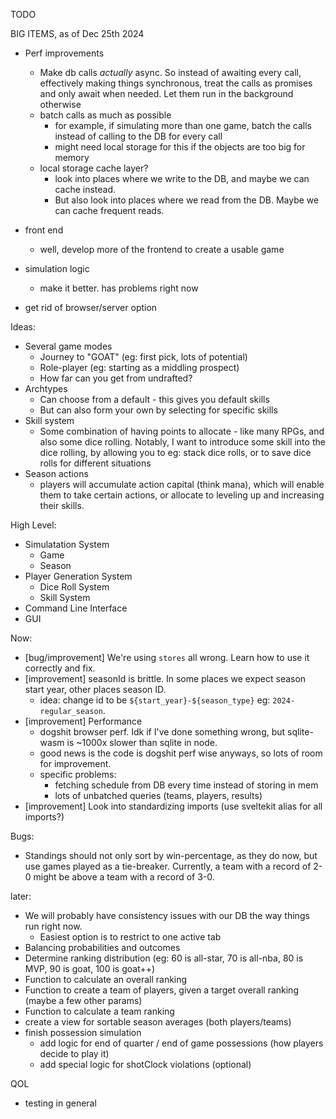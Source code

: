 TODO


BIG ITEMS, as of Dec 25th 2024
- Perf improvements
  - Make db calls *actually* async. So instead of awaiting every call, effectively making things synchronous, treat the calls as promises and only await when needed. Let them run in the background otherwise
  - batch calls as much as possible
    - for example, if simulating more than one game, batch the calls instead of calling to the DB for every call
    - might need local storage for this if the objects are too big for memory
  - local storage cache layer?
    - look into places where we write to the DB, and maybe we can cache instead.
    - But also look into places where we read from the DB. Maybe we can cache frequent reads.
- front end
  - well, develop more of the frontend to create a usable game
- simulation logic
  - make it better. has problems right now


- get rid of browser/server option






Ideas:
- Several game modes
  - Journey to "GOAT" (eg: first pick, lots of potential)
  - Role-player (eg: starting as a middling prospect)
  - How far can you get from undrafted?
- Archtypes
  - Can choose from a default - this gives you default skills
  - But can also form your own by selecting for specific skills
- Skill system
  - Some combination of having points to allocate - like many RPGs, and
    also some dice rolling. Notably, I want to introduce some skill into
    the dice rolling, by allowing you to eg: stack dice rolls, or to
    save dice rolls for different situations
- Season actions
  - players will accumulate action capital (think mana), which will enable them
    to take certain actions, or allocate to leveling up and increasing their skills.

High Level:
- Simulatation System
  - Game
  - Season
- Player Generation System
  - Dice Roll System
  - Skill System
- Command Line Interface
- GUI

Now:
- [bug/improvement] We're using `stores` all wrong. Learn how to use it correctly and fix.
- [improvement] seasonId is brittle. In some places we expect season start year, other places season ID.
  - idea: change id to be `${start_year}-${season_type}` eg: `2024-regular_season`.
- [improvement] Performance
  - dogshit browser perf. Idk if I've done something wrong, but sqlite-wasm is ~1000x slower than sqlite in node.
  - good news is the code is dogshit perf wise anyways, so lots of room for improvement.
  - specific problems:
    - fetching schedule from DB every time instead of storing in mem
    - lots of unbatched queries (teams, players, results)
- [improvement] Look into standardizing imports (use sveltekit alias for all imports?)


Bugs:
- Standings should not only sort by win-percentage, as they do now, but use games played as a tie-breaker. Currently, a team with a record of 2-0 might be above a team with a record of 3-0.

later:
- We will probably have consistency issues with our DB the way things run right now.
  - Easiest option is to restrict to one active tab
- Balancing probabilities and outcomes
- Determine ranking distribution (eg: 60 is all-star, 70 is all-nba, 80 is MVP, 90 is goat, 100 is goat++)
- Function to calculate an overall ranking
- Function to create a team of players, given a target overall ranking (maybe a few other params)
- Function to calculate a team ranking
- create a view for sortable season averages (both players/teams)
- finish possession simulation
  - add logic for end of quarter / end of game possessions (how players decide to play it) 
  - add special logic for shotClock violations (optional)

QOL
- testing in general

